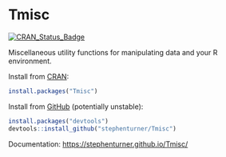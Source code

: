 # Tmisc

[![CRAN_Status_Badge](http://www.r-pkg.org/badges/version/Tmisc)](https://cran.r-project.org/package=Tmisc)

Miscellaneous utility functions for manipulating data and your R environment.

Install from [CRAN](https://cran.r-project.org/package=Tmisc):

```r
install.packages("Tmisc")
```

Install from [GitHub](https://github.com/stephenturner/Tmisc/) (potentially unstable):

```r
install.packages("devtools")
devtools::install_github("stephenturner/Tmisc")
```

Documentation: <https://stephenturner.github.io/Tmisc/>

